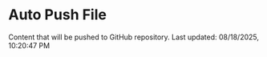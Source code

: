 # Auto Push File

Content that will be pushed to GitHub repository.
Last updated: 08/18/2025, 10:20:47 PM